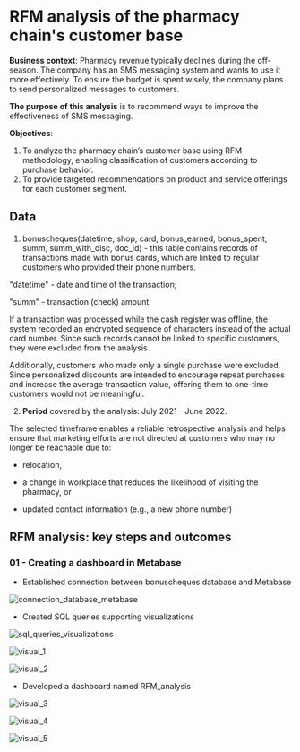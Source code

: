 # RFM analysis of the pharmacy chain's customer base

**Business context**: Pharmacy revenue typically declines during the off-season. The company has an SMS messaging system and wants to use it more effectively. To ensure the budget is spent wisely, the company plans to send personalized messages to customers.

**The purpose of this analysis** is to recommend ways to improve the effectiveness of SMS messaging.

**Objectives**:
1. To analyze the pharmacy chain’s customer base using RFM methodology, enabling classification of customers according to purchase behavior.
2. To provide targeted recommendations on product and service offerings for each customer segment.

## Data

1) bonuscheques(datetime, shop, card, bonus_earned, bonus_spent, summ, summ_with_disc, doc_id) - this table contains records of transactions made with bonus cards, which are linked to regular customers who provided their phone numbers.

"datetime" - date and time of the transaction;

"summ" - transaction (check) amount.

If a transaction was processed while the cash register was offline, the system recorded an encrypted sequence of characters instead of the actual card number. Since such records cannot be linked to specific customers, they were excluded from the analysis.

Additionally, customers who made only a single purchase were excluded. Since personalized discounts are intended to encourage repeat purchases and increase the average transaction value, offering them to one-time customers would not be meaningful.

2) **Period** covered by the analysis: July 2021 - June 2022.

The selected timeframe enables a reliable retrospective analysis and helps ensure that marketing efforts are not directed at customers who may no longer be reachable due to:

- relocation,

- a change in workplace that reduces the likelihood of visiting the pharmacy, or

- updated contact information (e.g., a new phone number)

## RFM analysis: key steps and outcomes

### 01 - Creating a dashboard in Metabase

- Established connection between bonuscheques database and Metabase

![connection_database_metabase](https://drive.google.com/uc?export=view&id=1XddRX27mNSdYHdWPAO1HPHVWfDyCLMJ_)

- Created SQL queries supporting visualizations

![sql_queries_visualizations](https://drive.google.com/uc?export=view&id=1LJYy9cx_6nov-dCp3dRjT1s3y4Iu22kl)

![visual_1](https://drive.google.com/uc?export=view&id=1lyC2_NvRWVHRooINpLM-_ISxBYY3DPyx)

![visual_2](https://drive.google.com/uc?export=view&id=1nBnhDSrmobLr8xvDJV-qPVAmJX4TeXQY)

- Developed a dashboard named RFM_analysis

![visual_3](https://drive.google.com/uc?export=view&id=1OQV1wyjxclOayGz74sooKv_7FF27CZL2)

![visual_4](https://drive.google.com/uc?export=view&id=1lBdD7XEL1dYztDYE64kYz3q7zhvDBZH7)

![visual_5](https://drive.google.com/uc?export=view&id=1MRoBs7iTrNpoe1USXPRzChrJOVaarrxM)
